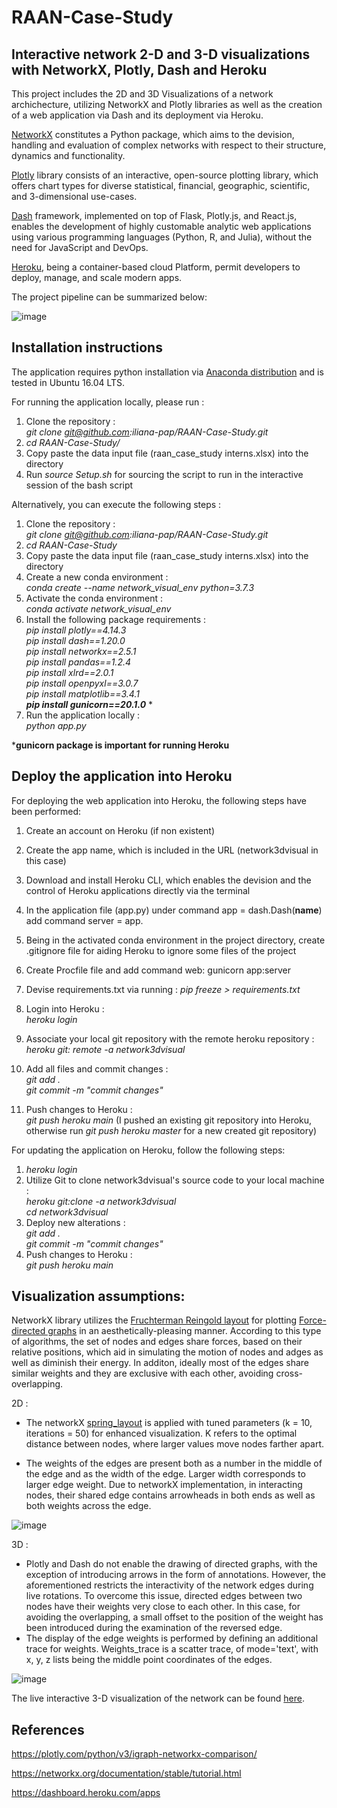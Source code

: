 # RAAN-Case-Study

## Interactive network 2-D and 3-D visualizations with NetworkX, Plotly, Dash and Heroku

This project includes the 2D and 3D Visualizations of a network archichecture, utilizing NetworkX and Plotly libraries as well as the creation of a web application via Dash and its deployment via Heroku.

[NetworkX](https://networkx.org/) constitutes a Python package, which aims to the devision, handling and evaluation of complex networks with respect to their structure, dynamics and functionality. 

[Plotly](https://plotly.com/) library consists of an interactive, open-source plotting library, which offers chart types for diverse statistical, financial, geographic, scientific, and 3-dimensional use-cases.

[Dash](https://dash.plotly.com/introduction#:~:text=Dash%20is%20a%20productive%20Python,works%20with%20data%20in%20Python.) framework, implemented on top of Flask, Plotly.js, and React.js, enables the development of highly customable analytic web applications using various programming languages (Python, R, and Julia), without the need for JavaScript and DevOps.

[Heroku](https://www.heroku.com/what), being a container-based cloud Platform, permit developers to deploy, manage, and scale modern apps.

The project pipeline can be summarized below:

![image](Project_Overview.png)

## Installation instructions

The application requires python installation via [Anaconda distribution](https://docs.anaconda.com/anaconda/install/) and is tested in Ubuntu 16.04 LTS.

For running the application locally, please run :

1. Clone the repository : \
    _git clone git@github.com:iliana-pap/RAAN-Case-Study.git_
3. _cd RAAN-Case-Study/_
4. Copy paste the data input file (raan_case_study interns.xlsx) into the directory
5. Run _source Setup.sh_ for sourcing the script to run in the interactive session of the bash script

Alternatively, you can execute the following steps :

1. Clone the repository : \
    _git clone git@github.com:iliana-pap/RAAN-Case-Study.git_
3. _cd RAAN-Case-Study_
4. Copy paste the data input file (raan_case_study interns.xlsx) into the directory
5. Create a new conda environment : \
   _conda create --name network_visual_env python=3.7.3_
5. Activate the conda environment :\
   _conda activate network_visual_env_
6. Install the following package requirements : \
   _pip install plotly==4.14.3_ \
   _pip install dash==1.20.0_ \
   _pip install networkx==2.5.1_ \
   _pip install pandas==1.2.4_ \
   _pip install xlrd==2.0.1_ \
   _pip install openpyxl==3.0.7_ \
   _pip install matplotlib==3.4.1_\
   **_pip install gunicorn==20.1.0_** *
 7. Run the application locally : \
    _python app.py_
   
  ***gunicorn package is important for running Heroku**
  
 ## Deploy the application into Heroku
 
 For deploying the web application into Heroku, the following steps have been performed:
 1. Create an account on Heroku (if non existent)
 2. Create the app name, which is included in the URL (network3dvisual in this case)
 3. Download and install Heroku CLI, which enables the devision and the control of Heroku applications directly via the terminal
 4. In the application file (app.py) under command app = dash.Dash(__name__) add command server = app.
 5. Being in the activated conda environment in the project directory, create .gitignore file for aiding Heroku to ignore some files of the project
 6. Create Procfile file and add command web: gunicorn app:server
 7. Devise requirements.txt via running :
   _pip freeze > requirements.txt_
   
 8. Login into Heroku : \
    _heroku login_
 9. Associate your local git repository with the remote heroku repository : \
    _heroku git: remote -a network3dvisual_
 10. Add all files and commit changes : \
     _git add ._ \
     _git commit -m "commit changes"_ 
  11. Push changes to Heroku : \
     _git push heroku main_ (I pushed an existing git repository into Heroku, otherwise run _git push heroku master_ for a new created git repository)

For updating the application on Heroku, follow the following steps:
1. _heroku login_
2. Utilize Git to clone network3dvisual's source code to your local machine : \
  _heroku git:clone -a network3dvisual_ \
 _cd network3dvisual_
3. Deploy new alterations : \
    _git add ._ \
    _git commit -m "commit changes"_ 
4.  Push changes to Heroku : \
     _git push heroku main_

  

## Visualization assumptions:

NetworkX library utilizes the [Fruchterman Reingold layout](https://github.com/gephi/gephi/wiki/Fruchterman-Reingold) for plotting [Force-directed graphs](https://en.wikipedia.org/wiki/Force-directed_graph_drawing) in an aesthetically-pleasing manner. According to this type of algorithms, the set of nodes and edges share forces, based on their relative positions, which aid in simulating the motion of nodes and adges as well as diminish their energy. In additon, ideally most of the edges share similar weights and they are exclusive with each other, avoiding cross-overlapping.

 2D :
 
 * The networkX [spring_layout](https://networkx.org/documentation/stable/reference/generated/networkx.drawing.layout.spring_layout.html) is applied  with tuned parameters (k = 10, iterations = 50) for enhanced visualization. K refers to the optimal distance between nodes, where larger values move nodes farther apart. 
 
  * The weights of the edges are present both as a number in the middle of the edge and as the width of the edge. Larger width corresponds to larger edge weight. Due to networkX implementation, in interacting nodes, their shared edge contains arrowheads in both ends as well as both weights across the edge.

![image](Network_2D_Visualization.png)

3D :

* Plotly and Dash do not enable the drawing of directed graphs, with the exception of introducing arrows in the form of annotations. However, the aforementioned restricts the interactivity of the network edges during live rotations. To overcome this issue, directed edges between two nodes have their weights very close to each other. In this case, for avoiding the overlapping, a small offset to the position of the weight has been introduced during the examination of the reversed edge.
* The display of the edge weights is performed by defining an additional trace for weights. Weights_trace is a scatter trace, of mode='text', with x, y, z lists being the middle point coordinates of the edges. 

![image](Network_3D_Visualization.png)

The live interactive 3-D visualization of the network can be found [here](https://network3dvisual.herokuapp.com/).


## References

https://plotly.com/python/v3/igraph-networkx-comparison/

https://networkx.org/documentation/stable/tutorial.html

https://dashboard.heroku.com/apps
